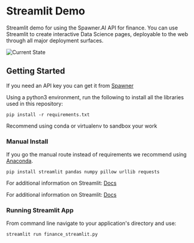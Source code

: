 # Streamlit Demo

Streamlit demo for using the Spawner.AI API for finance. You can use Streamlit to create interactive Data Science pages, deployable to the web through all major deployment surfaces. 

![Current State](https://user-images.githubusercontent.com/33185528/74096257-7ed5a000-4aca-11ea-9d92-0369ba728b86.png)

## Getting Started

If you need an API key you can get it from [Spawner](https://spawner.ai)

Using a python3 environment, run the following to install all the libraries used in this repository:
```
pip install -r requirements.txt
```
Recommend using conda or virtualenv to sandbox your work

### Manual Install 
If you go the manual route instead of requirements we recommend using [Anaconda](https://www.anaconda.com/distribution/). 
```
pip install streamlit pandas numpy pillow urllib requests
```

For additional information on Streamlit: [Docs](https://spawner.gitbook.io/spawner-docs/)

For additional information on Streamlit: [Docs](https://streamlit.io/docs/)

### Running Streamlit App
From command line navigate to your application's directory and use:
```
streamlit run finance_streamlit.py
```



